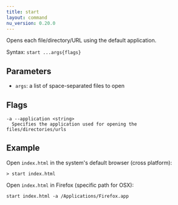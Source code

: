 ```yaml
---
title: start
layout: command
nu_version: 0.20.0
---
```


Opens each file/directory/URL using the default application.

Syntax: `start ...args{flags}`

## Parameters

* `args`: a list of space-separated files to open

## Flags

    -a --application <string>
      Specifies the application used for opening the files/directories/urls

## Example

Open `index.html` in the system's default browser (cross platform):

```shell
> start index.html
```

Open `index.html` in Firefox (specific path for OSX):

```shell
start index.html -a /Applications/Firefox.app
```
